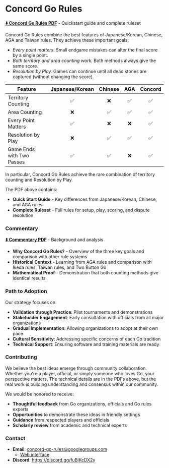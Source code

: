 # Concord Go Rules

**[⬇️ Concord Go Rules PDF](https://raw.githubusercontent.com/concord-go-rules/concord-go-rules/refs/heads/main/Concord.pdf)** - Quickstart guide and complete ruleset

Concord Go Rules combine the best features of Japanese/Korean, Chinese, AGA and Taiwan rules.
They achieve these important goals:

- *Every point matters.* Small endgame mistakes can alter the final score by a single point. <br>
- *Both territory and area counting work.* Both methods always give the same score. <br>
- *Resolution by Play.* Games can continue until all dead stones are captured (without changing the score). <br>

| Feature                   | Japanese/Korean | Chinese | AGA  | **Concord** |
|---------------------------|:---------------:|:-------:|:----:|:-----------:|
| Territory Counting        |        ✅       |    ❌   |  ✅  |      ✅     |
| Area Counting             |        ❌       |    ✅   |  ✅  |      ✅     |
| Every Point Matters       |        ✅       |    ❌   |  ❌  |      ✅     |
| Resolution by Play        |        ❌       |    ✅   |  ✅  |      ✅     |
| Game Ends with Two Passes |        ✅       |    ✅   |  ❌  |      ✅     |

In particular, Concord Go Rules achieve the rare combination of territory counting and Resolution by Play.

The PDF above contains:
- **Quick Start Guide** - Key differences from Japanese/Korean, Chinese, and AGA rules
- **Complete Ruleset** - Full rules for setup, play, scoring, and dispute resolution

### Commentary

**[⬇️ Commentary PDF](https://raw.githubusercontent.com/concord-go-rules/concord-go-rules/refs/heads/main/ConcordCommentary.pdf)** - Background and analysis

- **Why Concord Go Rules?** - Overview of the three key goals and comparison with other rule systems
- **Historical Context** - Learning from AGA rules and comparison with Ikeda rules, Taiwan rules, and Two Button Go
- **Mathematical Proof** - Demonstration that both counting methods give identical results

### Path to Adoption

Our strategy focuses on:

- **Validation through Practice**: Pilot tournaments and demonstrations
- **Stakeholder Engagement**: Early consultation with officials from all major organizations
- **Gradual Implementation**: Allowing organizations to adopt at their own pace
- **Cultural Sensitivity**: Addressing specific concerns of each Go tradition
- **Technical Support**: Ensuring software and training materials are ready

### Contributing

We believe the best ideas emerge through community collaboration.
Whether you're a player, official, or simply someone who loves Go, your perspective matters.
The technical details are in the PDFs above, but the real work is building understanding and consensus within our community.

We would be honored to receive:

- **Thoughtful feedback** from Go organizations, officials and Go rules experts
- **Opportunities** to demonstrate these ideas in friendly settings
- **Guidance** from respected players and officials
- **Scholarly review** from academic and technical experts

### Contact
- **Email**: concord-go-rules@googlegroups.com
  - [Web interface](https://groups.google.com/g/concord-go-rules)
- **Discord**: https://discord.gg/fuBjKcDX2y
